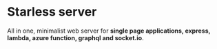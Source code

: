 # Starless server

All in one, minimalist web server for <b>single page applications, express, lambda, azure function, graphql and socket.io</b>.
